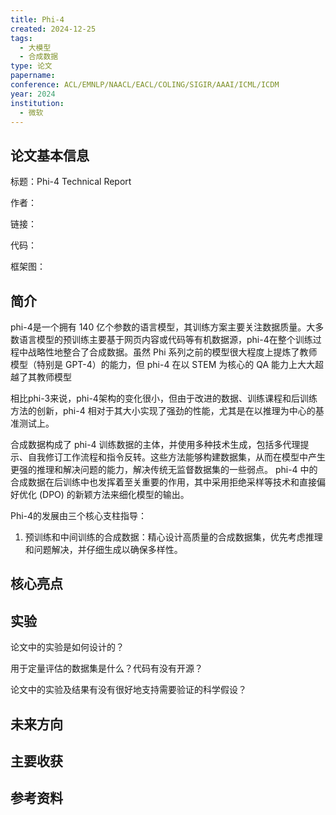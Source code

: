 ```yaml
---
title: Phi-4
created: 2024-12-25
tags:
  - 大模型
  - 合成数据
type: 论文
papername: 
conference: ACL/EMNLP/NAACL/EACL/COLING/SIGIR/AAAI/ICML/ICDM
year: 2024
institution:
  - 微软
---
```


## 论文基本信息

标题：Phi-4 Technical Report

作者：

链接：

代码：

框架图：


## 简介

 phi-4是一个拥有 140 亿个参数的语言模型，其训练方案主要关注数据质量。大多数语言模型的预训练主要基于网页内容或代码等有机数据源，phi-4在整个训练过程中战略性地整合了合成数据。虽然 Phi 系列之前的模型很大程度上提炼了教师模型（特别是 GPT-4）的能力，但 phi-4 在以 STEM 为核心的 QA 能力上大大超越了其教师模型

相比phi-3来说，phi-4架构的变化很小，但由于改进的数据、训练课程和后训练方法的创新，phi-4 相对于其大小实现了强劲的性能，尤其是在以推理为中心的基准测试上。

合成数据构成了 phi-4 训练数据的主体，并使用多种技术生成，包括多代理提示、自我修订工作流程和指令反转。这些方法能够构建数据集，从而在模型中产生更强的推理和解决问题的能力，解决传统无监督数据集的一些弱点。 phi-4 中的合成数据在后训练中也发挥着至关重要的作用，其中采用拒绝采样等技术和直接偏好优化 (DPO) 的新颖方法来细化模型的输出。

Phi-4的发展由三个核心支柱指导： 

1. 预训练和中间训练的合成数据：精心设计高质量的合成数据集，优先考虑推理和问题解决，并仔细生成以确保多样性。 


## 核心亮点



## 实验
论文中的实验是如何设计的？

用于定量评估的数据集是什么？代码有没有开源？

论文中的实验及结果有没有很好地支持需要验证的科学假设？



## 未来方向



## 主要收获


## 参考资料
